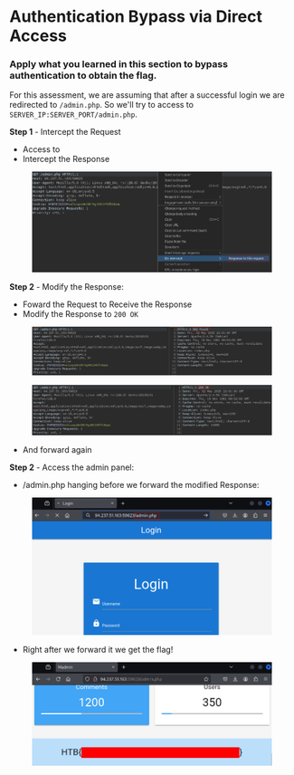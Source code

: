 # Authentication Bypass via Direct Access

### Apply what you learned in this section to bypass authentication to obtain the flag.

For this assessment, we are assuming that after a successful login we are redirected to `/admin.php`.  So we'll try to access to `SERVER_IP:SERVER_PORT/admin.php`.

**Step 1** - Intercept the Request

* Access to&#x20;
* Intercept the Response

<figure><img src="../../../.gitbook/assets/image (5) (1) (1) (1) (1) (1).png" alt=""><figcaption></figcaption></figure>

**Step 2** - Modify the Response:

* Foward the Request to Receive the Response
* Modify the Response to `200 OK`

<figure><img src="../../../.gitbook/assets/image (6) (1) (1) (1).png" alt=""><figcaption></figcaption></figure>

<figure><img src="../../../.gitbook/assets/image (7) (1) (1) (1).png" alt=""><figcaption></figcaption></figure>

* And forward again&#x20;

**Step 2** - Access the admin panel:

* &#x20;/admin.php hanging before we forward the modified Response:

<figure><img src="../../../.gitbook/assets/image (8) (1) (1) (1).png" alt=""><figcaption></figcaption></figure>

* Right after we forward it we get the flag!

<figure><img src="../../../.gitbook/assets/image (9) (1) (1).png" alt=""><figcaption></figcaption></figure>
